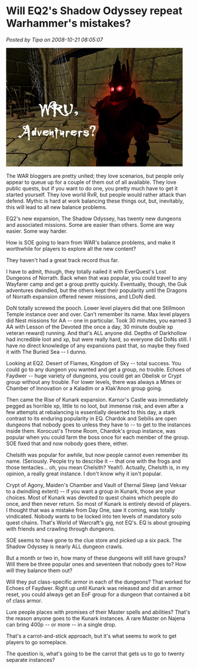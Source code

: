 # Will EQ2's Shadow Odyssey repeat Warhammer's mistakes?

*Posted by Tipa on 2008-10-21 08:05:07*

![](../uploads/2008/10/wrubefallen.jpg "wrubefallen")

The WAR bloggers are pretty united; they love scenarios, but people only appear to queue up for a couple of them out of all available. They love public quests, but if you want to do one, you pretty much have to get it started yourself. They love world RvR, but people would rather attack than defend. Mythic is hard at work balancing these things out, but, inevitably, this will lead to all new balance problems.

EQ2's new expansion, The Shadow Odyssey, has twenty new dungeons and associated missions. Some are easier than others. Some are way easier. Some way harder.

How is SOE going to learn from WAR's balance problems, and make it worthwhile for players to explore all the new content?

They haven't had a great track record thus far.


I have to admit, though, they totally nailed it with EverQuest's Lost Dungeons of Norrath. Back when that was popular, you could travel to any Wayfarer camp and get a group pretty quickly. Eventually, though, the Guk adventures dwindled, but the others kept their popularity until the Dragons of Norrath expansion offered newer missions, and LDoN died.

DoN totally screwed the pooch. Lower level players did that one Stillmoon Temple instance over and over. Can't remember its name. Max level players did Nest missions for AA -- one in particular. Took 30 minutes, you earned 3 AA with Lesson of the Devoted (the once a day, 30 minute double xp veteran reward) running. And that's ALL anyone did. Depths of Darkhollow had incredible loot and xp, but were really hard, so everyone did DoNs still. I have no direct knowledge of any expansions past that, so maybe they fixed it with The Buried Sea -- I dunno.

Looking at EQ2. Desert of Flames, Kingdom of Sky -- total success. You could go to any dungeon you wanted and get a group, no trouble. Echoes of Faydwer -- huge variety of dungeons, you could get an Obelisk or Crypt group without any trouble. For lower levels, there was always a Mines or Chamber of Innovation or a Kaladim or a Klak'Anon group going.

Then came the Rise of Kunark expansion. Karnor's Castle was immediately pegged as horrible xp, little to no loot, but immense risk, and even after a few attempts at rebalancing is essentially deserted to this day, a stark contrast to its enduring popularity in EQ. Chardok and Sebilis are open dungeons that nobody goes to unless they have to -- to get to the instances inside them. Korocust's Throne Room, Chardok's group instance, was popular when you could farm the boss once for each member of the group. SOE fixed that and now nobody goes there, either. 

Chelsith was popular for awhile, but now people cannot even remember its name. (Seriously. People try to describe it -- that one with the frogs and those tentacles... oh, you mean Chelsith? Yeah!). Actually, Chelsith is, in my opinion, a really great instance. I don't know why it isn't popular.

Crypt of Agony, Maiden's Chamber and Vault of Eternal Sleep (and Veksar to a dwindling extent) -- if you want a group in Kunark, those are your choices. Most of Kunark was devoted to quest chains which people do once, and then never return. So most of Kunark is entirely devoid of players. I thought that was a mistake from Day One, saw it coming, was totally vindicated. Nobody wants to be locked into ten levels of mandatory solo quest chains. That's World of Warcraft's gig, not EQ's. EQ is about grouping with friends and crawling through dungeons.

SOE seems to have gone to the clue store and picked up a six pack. The Shadow Odyssey is nearly ALL dungeon crawls.

But a month or two in, how many of these dungeons will still have groups? Will there be three popular ones and seventeen that nobody goes to? How will they balance them out?

Will they put class-specific armor in each of the dungeons? That worked for Echoes of Faydwer. Right up until Kunark was released and did an armor reset, you could always get an EoF group for a dungeon that contained a bit of class armor.

Lure people places with promises of their Master spells and abilities? That's the reason anyone goes to the Kunark instances. A rare Master on Najena can bring 400p -- or more -- in a single drop.

That's a carrot-and-stick approach, but it's what seems to work to get players to go someplace.

The question is, what's going to be the carrot that gets us to go to twenty separate instances?
